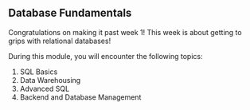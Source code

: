 ## Database Fundamentals

Congratulations on making it past week 1!
This week is about getting to grips with relational databases!

During this module, you will encounter the following topics:

1. SQL Basics
2. Data Warehousing
3. Advanced SQL
4. Backend and Database Management
